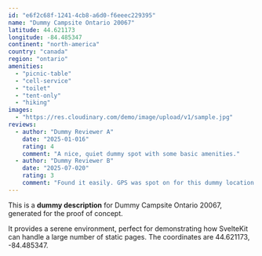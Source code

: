```yaml
---
id: "e6f2c68f-1241-4cb8-a6d0-f6eeec229395"
name: "Dummy Campsite Ontario 20067"
latitude: 44.621173
longitude: -84.485347
continent: "north-america"
country: "canada"
region: "ontario"
amenities:
  - "picnic-table"
  - "cell-service"
  - "toilet"
  - "tent-only"
  - "hiking"
images:
  - "https://res.cloudinary.com/demo/image/upload/v1/sample.jpg"
reviews:
  - author: "Dummy Reviewer A"
    date: "2025-01-016"
    rating: 4
    comment: "A nice, quiet dummy spot with some basic amenities."
  - author: "Dummy Reviewer B"
    date: "2025-07-020"
    rating: 3
    comment: "Found it easily. GPS was spot on for this dummy location."
---
```


This is a **dummy description** for Dummy Campsite Ontario 20067, generated for the proof of concept.

It provides a serene environment, perfect for demonstrating how SvelteKit can handle a large number of static pages. The coordinates are 44.621173, -84.485347.
